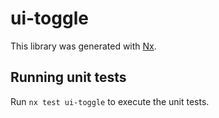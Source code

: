 # ui-toggle

This library was generated with [Nx](https://nx.dev).

## Running unit tests

Run `nx test ui-toggle` to execute the unit tests.
